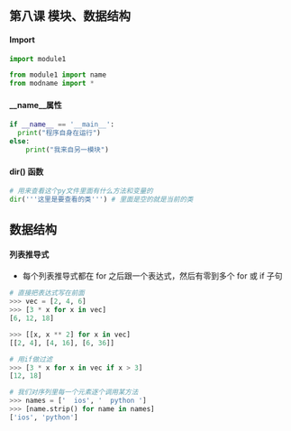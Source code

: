 ## 第八课 模块、数据结构

#### Import

```python
import module1
```

```python
from module1 import name
from modname import *
```

#### __name__属性

```python
if __name__ == '__main__':
  print("程序自身在运行")
else:
	print("我来自另一模块")
```

#### dir() 函数

```python
# 用来查看这个py文件里面有什么方法和变量的
dir('''这里是要查看的类''') # 里面是空的就是当前的类
```



## 数据结构

#### 列表推导式

- 每个列表推导式都在 for 之后跟一个表达式，然后有零到多个 for 或 if 子句

```python
# 直接把表达式写在前面
>>> vec = [2, 4, 6]
>>> [3 * x for x in vec]
[6, 12, 18]

>>> [[x, x ** 2] for x in vec]
[[2, 4], [4, 16], [6, 36]]

# 用if做过滤
>>> [3 * x for x in vec if x > 3]
[12, 18]
```

```python
# 我们对序列里每一个元素逐个调用某方法
>>> names = ['  ios', '  python ']
>>> [name.strip() for name in names]
['ios', 'python']
```

